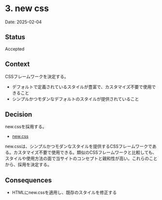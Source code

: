 # 3. new css

Date: 2025-02-04

## Status

Accepted

## Context

CSSフレームワークを決定する。

- デフォルトで定義されているスタイルが豊富で、カスタマイズ不要で使用できること
- シンプルかつモダンなデフォルトのスタイルが提供されていること

## Decision

new.cssを採用する。

- [new.css](https://newcss.net/)

new.cssは、シンプルかつモダンなスタイルを提供するCSSフレームワークである。カスタマイズ不要で使用できる。類似のCSSフレームワークと比較しても、スタイルや使用方法の面で当サイトのコンセプトと親和性が高い。これらのことから、採用を決定する。

## Consequences

- HTMLにnew.cssを適用し、既存のスタイルを修正する
